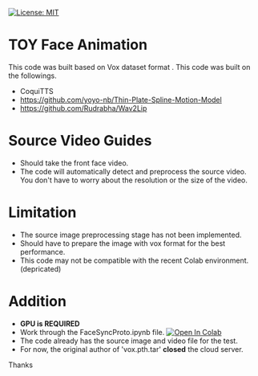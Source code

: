 [![License: MIT](https://img.shields.io/badge/License-MIT-yellow.svg)](LICENSE)

# TOY Face Animation
This code was built based on Vox dataset format .
This code was built on the followings.
- CoquiTTS
- https://github.com/yoyo-nb/Thin-Plate-Spline-Motion-Model
- https://github.com/Rudrabha/Wav2Lip

# Source Video Guides
- Should take the front face video.
- The code will automatically detect and preprocess the source video. You don't have to worry about the resolution or the size of the video.

# Limitation
- The source image preprocessing stage has not been implemented.
- Should have to prepare the image with vox format for the best performance.
- This code may not be compatible with the recent Colab environment. (depricated)

# Addition
- **GPU is REQUIRED**
- Work through the FaceSyncProto.ipynb file. [![Open In Colab](https://colab.research.google.com/assets/colab-badge.svg)](https://colab.research.google.com/drive/1RKT-s7H3uMLhQWFSwEVbXrG7r0FZlK8f?usp=sharing) 
- The code already has the source image and video file for the test.
- For now, the original author of 'vox.pth.tar' **closed** the cloud server.


Thanks
